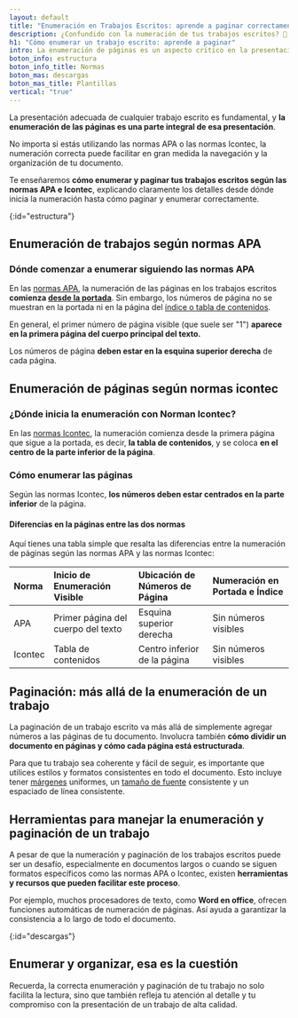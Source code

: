 ```yaml
---
layout: default
title: "Enumeración en Trabajos Escritos: aprende a paginar correctamente"
description: ¿Confundido con la numeración de tus trabajos escritos? 🤔 Dale un aspecto profesional a tus trabajos con cada página! 📚 Comienza a numerar como un experto!
h1: "Cómo enumerar un trabajo escrito: aprende a paginar"
intro: La enumeración de páginas es un aspecto crítico en la presentación de trabajos escritos. Puede parecer simple, pero es vital para la legibilidad y organización de tu documento.
boton_info: estructura
boton_info_title: Normas
boton_mas: descargas
boton_mas_title: Plantillas
vertical: "true"
---
```

La presentación adecuada de cualquier trabajo escrito es fundamental, y **la enumeración de las páginas es una parte integral de esa presentación**.

No importa si estás utilizando las normas APA o las normas Icontec, la numeración correcta puede facilitar en gran medida la navegación y la organización de tu documento.

Te enseñaremos **cómo enumerar y paginar tus trabajos escritos según las normas APA e Icontec**, explicando claramente los detalles desde dónde inicia la numeración hasta cómo paginar y enumerar correctamente.
<!-- Anclaje para que la barra fijada no cubra el siguiente subtítulo -->
{:id="estructura"}

## Enumeración de trabajos según normas APA

### Dónde comenzar a enumerar siguiendo las normas APA

En las [normas APA]({{'normas-apa'|relative_url}}), la numeración de las páginas en los trabajos escritos **comienza [desde la portada]({{'portada-trabajo-escrito'|relative_url}} "Portadas")**. Sin embargo, los números de página no se muestran en la portada ni en la página del [índice o tabla de contenidos]({{'tabla-de-contenido-trabajo-escrito'|relative_url}} "Tabla de contenido").

En general, el primer número de página visible (que suele ser "1") **aparece en la primera página del cuerpo principal del texto.**

Los números de página **deben estar en la esquina superior derecha** de cada página.

## Enumeración de páginas según normas icontec

### ¿Dónde inicia la enumeración con Norman Icontec?

En las [normas Icontec]({{'normas-icontec'|relative_url}}), la numeración comienza desde la primera página que sigue a la portada, es decir, **la tabla de contenidos**, y se coloca **en el centro de la parte inferior de la página**.

### Cómo enumerar las páginas

Según las normas Icontec, **los números deben estar centrados en la parte inferior** de la página.

#### Diferencias en la páginas entre las dos normas

Aquí tienes una tabla simple que resalta las diferencias entre la numeración de páginas según las normas APA y las normas Icontec:

| Norma   | Inicio de Enumeración Visible       | Ubicación de Números de Página | Numeración en Portada e Índice |
| :------ | :--------------------------------- | :----------------------------- | :----------------------------- |
| APA     | Primer página del cuerpo del texto | Esquina superior derecha       | Sin números visibles           |
| Icontec | Tabla de contenidos                | Centro inferior de la página   | Sin números visibles           |

## Paginación: más allá de la enumeración de un trabajo

La paginación de un trabajo escrito va más allá de simplemente agregar números a las páginas de tu documento. Involucra también **cómo dividir un documento en páginas y cómo cada página está estructurada**.

Para que tu trabajo sea coherente y fácil de seguir, es importante que utilices estilos y formatos consistentes en todo el documento. Esto incluye tener [márgenes]({{'margenes-trabajo-escrito'|relative_url}} "Márgenes") uniformes, un [tamaño de fuente]({{'textos-y-fuentes-trabajo-escrito'|relative_url}} "Letras y fuentes") consistente y un espaciado de línea consistente.

## Herramientas para manejar la enumeración y paginación de un trabajo

A pesar de que la numeración y paginación de los trabajos escritos puede ser un desafío, especialmente en documentos largos o cuando se siguen formatos específicos como las normas APA o Icontec, existen **herramientas y recursos que pueden facilitar este proceso**.

Por ejemplo, muchos procesadores de texto, como **Word en office**, ofrecen funciones automáticas de numeración de páginas. Así ayuda a garantizar la consistencia a lo largo de todo el documento.
<!-- Anclaje para que la barra fijada no cubra el siguiente subtítulo -->
{:id="descargas"}

## Enumerar y organizar, esa es la cuestión

Recuerda, la correcta enumeración y paginación de tu trabajo no solo facilita la lectura, sino que también refleja tu atención al detalle y tu compromiso con la presentación de un trabajo de alta calidad.

